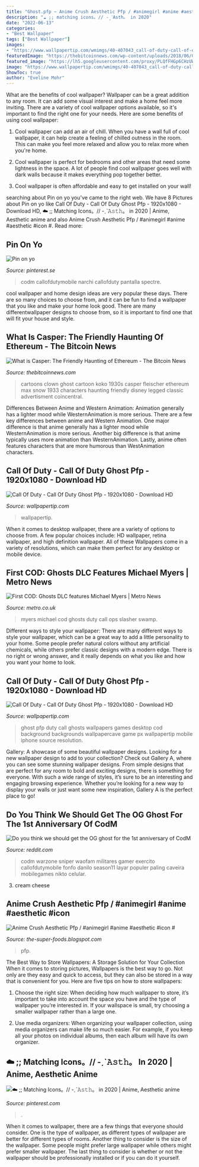 ```yaml
---
title: "Ghost.pfp ~ Anime Crush Aesthetic Pfp / #animegirl #anime #aesthetic #icon #"
description: "☁️ ;; matching icons。// -ˏˋ𝙰𝚜𝚝𝚑。 in 2020"
date: "2022-06-13"
categories:
- "Best Wallpaper"
tags: ["Best Wallpaper"]
images:
- "https://www.wallpapertip.com/wmimgs/40-407043_call-of-duty-call-of-duty-ghost-pfp.jpg"
featuredImage: "https://thebitcoinnews.com/wp-content/uploads/2018/06/GhostAndAces.jpg"
featured_image: "https://lh5.googleusercontent.com/proxy/PLQfFHGp6CHzUWbG5WaokCpiUbBpC9ujGPfk3q1Xp9r3ntXEAzijK6eDuf72NlZ3Ur_s_XweOVDoC22ZScM8oeht=w1200-h630-p-k-no-nu"
image: "https://www.wallpapertip.com/wmimgs/40-407043_call-of-duty-call-of-duty-ghost-pfp.jpg"
ShowToc: true
author: "Eveline Mohr"
---
```



What are the benefits of cool wallpaper?
Wallpaper can be a great addition to any room. It can add some visual interest and make a home feel more inviting. There are a variety of cool wallpaper options available, so it's important to find the right one for your needs. Here are some benefits of using cool wallpaper: 
1. Cool wallpaper can add an air of chill. When you have a wall full of cool wallpaper, it can help create a feeling of chilled outness in the room. This can make you feel more relaxed and allow you to relax more when you're home. 

2. Cool wallpaper is perfect for bedrooms and other areas that need some lightness in the space. A lot of people find cool wallpaper goes well with dark walls because it makes everything pop together better. 

3. Cool wallpaper is often affordable and easy to get installed on your wall!

	

		
searching about Pin on yo you've came to the right web. We have 8 Pictures about Pin on yo like Call Of Duty - Call Of Duty Ghost Pfp - 1920x1080 - Download HD, ☁️ ;; Matching Icons。// -ˏˋ𝙰𝚜𝚝𝚑。 in 2020 | Anime, Aesthetic anime and also Anime Crush Aesthetic Pfp / #animegirl #anime #aesthetic #icon #. Read more:
		
    
## Pin On Yo

<img loading=lazy src="https://i.pinimg.com/736x/68/fe/1c/68fe1caa05cb1635c362873f9f8d24d0.jpg" onerror="this.onerror=null;this.src='https://tse3.mm.bing.net/th?id=OIP.dHJ4KvzzCz8EIyUuFXtNaQHaHa&amp;pid=15.1';" alt="Pin on yo">

_Source: pinterest.se_

>codm callofdutymobile narchi callofduty pantalla spectre. 

	

cool wallpaper and home design ideas are very popular these days. There are so many choices to choose from, and it can be fun to find a wallpaper that you like and make your home look good. There are many differentwallpaper designs to choose from, so it is important to find one that will fit your house and style.

    
## What Is Casper: The Friendly Haunting Of Ethereum - The Bitcoin News

<img loading=lazy src="https://thebitcoinnews.com/wp-content/uploads/2018/06/GhostAndAces.jpg" onerror="this.onerror=null;this.src='https://tse2.mm.bing.net/th?id=OIP.vI8VLBHZ5FjvF79S-4B4sgHaFb&amp;pid=15.1';" alt="What is Casper: The Friendly Haunting of Ethereum - The Bitcoin News">

_Source: thebitcoinnews.com_

>cartoons clown ghost cartoon koko 1930s casper fleischer ethereum max snow 1933 characters haunting friendly disney legged classic advertisment coincentral. 

	

Differences Between Anime and Western Animation: Animation generally has a lighter mood while WesternAnimation is more serious.
There are a few key differences between anime and Western Animation. One major difference is that anime generally has a lighter mood while WesternAnimation is more serious. Another big difference is that anime typically uses more animation than WesternAnimation. Lastly, anime often features characters that are more humorous than WestAnimation characters.

    
## Call Of Duty - Call Of Duty Ghost Pfp - 1920x1080 - Download HD

<img loading=lazy src="https://wi.wallpapertip.com/wsimgs/135-1357163_call-of-duty-ghosts-wallpapers-cod-wallpaper-ghost.jpg" onerror="this.onerror=null;this.src='https://tse2.mm.bing.net/th?id=OIP.Hc8zhgozW5F91UEXpo1VPwHaEo&amp;pid=15.1';" alt="Call Of Duty - Call Of Duty Ghost Pfp - 1920x1080 - Download HD">

_Source: wallpapertip.com_

>wallpapertip. 

	

When it comes to desktop wallpaper, there are a variety of options to choose from. A few popular choices include: HD wallpaper, retina wallpaper, and high definition wallpaper. All of these Wallpapers come in a variety of resolutions, which can make them perfect for any desktop or mobile device. 

    
## First COD: Ghosts DLC Features Michael Myers | Metro News

<img loading=lazy src="http://metrouk2.files.wordpress.com/2014/01/image11.jpg" onerror="this.onerror=null;this.src='https://tse2.mm.bing.net/th?id=OIP.onnobV--lcEwP4G4EnDCagEsCY&amp;pid=15.1';" alt="First COD: Ghosts DLC features Michael Myers | Metro News">

_Source: metro.co.uk_

>myers michael cod ghosts duty call ops slasher swamp. 

	

Different ways to style your wallpaper:
There are many different ways to style your wallpaper, which can be a great way to add a little personality to your home. Some people prefer natural colors without any artificial chemicals, while others prefer classic designs with a modern edge. There is no right or wrong answer, and it really depends on what you like and how you want your home to look.

    
## Call Of Duty - Call Of Duty Ghost Pfp - 1920x1080 - Download HD

<img loading=lazy src="https://www.wallpapertip.com/wmimgs/40-407043_call-of-duty-call-of-duty-ghost-pfp.jpg" onerror="this.onerror=null;this.src='https://tse4.mm.bing.net/th?id=OIP.tBJeGe75CutftAx-FLjjpQHaEK&amp;pid=15.1';" alt="Call Of Duty - Call Of Duty Ghost Pfp - 1920x1080 - Download HD">

_Source: wallpapertip.com_

>ghost pfp duty call ghosts wallpapers games desktop cod background backgrounds wallpapercave game px wallpapertip mobile iphone source resolution. 

	

Gallery: A showcase of some beautiful wallpaper designs.
Looking for a new wallpaper design to add to your collection? Check out Gallery A, where you can see some stunning wallpaper designs. From simple designs that are perfect for any room to bold and exciting designs, there is something for everyone. With such a wide range of styles, it’s sure to be an interesting and engaging browsing experience. Whether you’re looking for a new way to display your walls or just want some new inspiration, Gallery A is the perfect place to go!





	
	
    
## Do You Think We Should Get The OG Ghost For The 1st Anniversary Of CodM

<img loading=lazy src="https://i.redd.it/5pmbaepresh51.jpg" onerror="this.onerror=null;this.src='https://tse2.mm.bing.net/th?id=OIP.YL3oZTsFe3QoNlU4UOa6ygHaKd&amp;pid=15.1';" alt="Do you think we should get the OG ghost for the 1st anniversary of CodM">

_Source: reddit.com_

>codm warzone sniper waofam militares gamer exercito callofdutymobile fonfo danilo season11 layar populer paling caveira mobilegames nikto celular. 

	

3. cream cheese 

    
## Anime Crush Aesthetic Pfp / #animegirl #anime #aesthetic #icon #

<img loading=lazy src="https://lh5.googleusercontent.com/proxy/PLQfFHGp6CHzUWbG5WaokCpiUbBpC9ujGPfk3q1Xp9r3ntXEAzijK6eDuf72NlZ3Ur_s_XweOVDoC22ZScM8oeht=w1200-h630-p-k-no-nu" onerror="this.onerror=null;this.src='https://tse2.mm.bing.net/th?id=OIP.iAoXfu2KU1q-qNik5Sh6ZQHaHR&amp;pid=15.1';" alt="Anime Crush Aesthetic Pfp / #animegirl #anime #aesthetic #icon #">

_Source: the-super-foods.blogspot.com_

>pfp. 

	

The Best Way to Store Wallpapers: A Storage Solution for Your Collection
When it comes to storing pictures, Wallpapers is the best way to go. Not only are they easy and quick to access, but they can also be stored in a way that is convenient for you. Here are five tips on how to store wallpapers:
1) Choose the right size: When deciding how much wallpaper to store, it’s important to take into account the space you have and the type of wallpaper you’re interested in. If your wallspace is small, try choosing a smaller wallpaper rather than a large one.

2) Use media organizers: When organizing your wallpaper collection, using media organizers can make life so much easier. For example, if you keep all your photos on individual albums, then each album will have its own organizer.

    
## ☁️ ;; Matching Icons。// -ˏˋ𝙰𝚜𝚝𝚑。 In 2020 | Anime, Aesthetic Anime

<img loading=lazy src="https://i.pinimg.com/736x/aa/84/f1/aa84f1c22fe67e83a14ee2d3ef1a5e15.jpg" onerror="this.onerror=null;this.src='https://tse2.mm.bing.net/th?id=OIP.2R85A4ljDd1DeE7ODD5IGQHaHa&amp;pid=15.1';" alt="☁️ ;; Matching Icons。// -ˏˋ𝙰𝚜𝚝𝚑。 in 2020 | Anime, Aesthetic anime">

_Source: pinterest.com_

>. 

	

When it comes to wallpaper, there are a few things that everyone should consider. One is the type of wallpaper, as different types of wallpaper are better for different types of rooms. Another thing to consider is the size of the wallpaper. Some people might prefer large wallpaper while others might prefer smaller wallpaper. The last thing to consider is whether or not the wallpaper should be professionally installed or if you can do it yourself.

